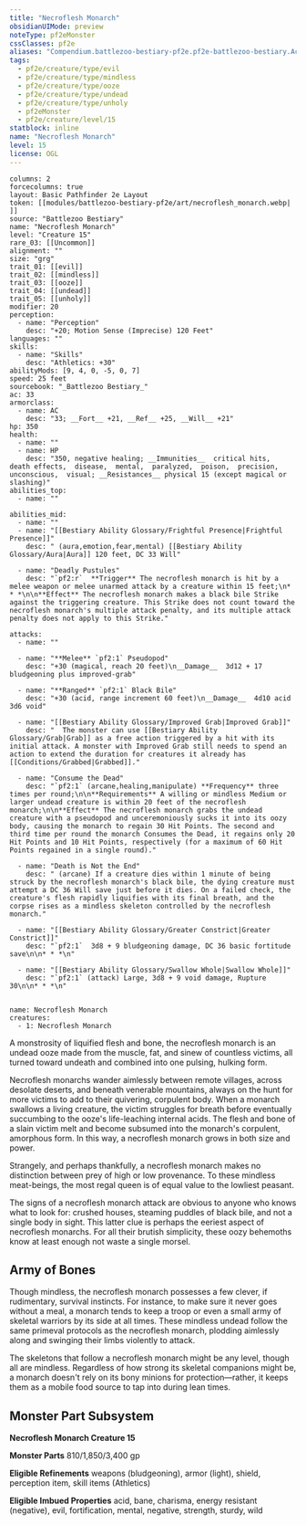 ```yaml
---
title: "Necroflesh Monarch"
obsidianUIMode: preview
noteType: pf2eMonster
cssClasses: pf2e
aliases: "Compendium.battlezoo-bestiary-pf2e.pf2e-battlezoo-bestiary.Actor.10GotkPits5gR57i" 
tags:
  - pf2e/creature/type/evil
  - pf2e/creature/type/mindless
  - pf2e/creature/type/ooze
  - pf2e/creature/type/undead
  - pf2e/creature/type/unholy
  - pf2eMonster
  - pf2e/creature/level/15
statblock: inline
name: "Necroflesh Monarch"
level: 15
license: OGL
---
```


```statblock
columns: 2
forcecolumns: true
layout: Basic Pathfinder 2e Layout
token: [[modules/battlezoo-bestiary-pf2e/art/necroflesh_monarch.webp| ]]
source: "Battlezoo Bestiary"
name: "Necroflesh Monarch"
level: "Creature 15"
rare_03: [[Uncommon]]
alignment: ""
size: "grg"
trait_01: [[evil]]
trait_02: [[mindless]]
trait_03: [[ooze]]
trait_04: [[undead]]
trait_05: [[unholy]]
modifier: 20
perception:
  - name: "Perception"
    desc: "+20; Motion Sense (Imprecise) 120 Feet"
languages: ""
skills:
  - name: "Skills"
    desc: "Athletics: +30"
abilityMods: [9, 4, 0, -5, 0, 7]
speed: 25 feet
sourcebook: "_Battlezoo Bestiary_"
ac: 33
armorclass:
  - name: AC
    desc: "33; __Fort__ +21, __Ref__ +25, __Will__ +21"
hp: 350
health:
  - name: ""
  - name: HP
    desc: "350, negative healing; __Immunities__  critical hits,  death effects,  disease,  mental,  paralyzed,  poison,  precision,  unconscious,  visual; __Resistances__ physical 15 (except magical or slashing)"
abilities_top:
  - name: ""

abilities_mid:
  - name: ""
  - name: "[[Bestiary Ability Glossary/Frightful Presence|Frightful Presence]]"
    desc: " (aura,emotion,fear,mental) [[Bestiary Ability Glossary/Aura|Aura]] 120 feet, DC 33 Will"

  - name: "Deadly Pustules"
    desc: "`pf2:r`  **Trigger** The necroflesh monarch is hit by a melee weapon or melee unarmed attack by a creature within 15 feet;\n* * *\n\n**Effect** The necroflesh monarch makes a black bile Strike against the triggering creature. This Strike does not count toward the necroflesh monarch's multiple attack penalty, and its multiple attack penalty does not apply to this Strike."

attacks:
  - name: ""

  - name: "**Melee** `pf2:1` Pseudopod"
    desc: "+30 (magical, reach 20 feet)\n__Damage__  3d12 + 17 bludgeoning plus improved-grab"

  - name: "**Ranged** `pf2:1` Black Bile"
    desc: "+30 (acid, range increment 60 feet)\n__Damage__  4d10 acid 3d6 void"

  - name: "[[Bestiary Ability Glossary/Improved Grab|Improved Grab]]"
    desc: "  The monster can use [[Bestiary Ability Glossary/Grab|Grab]] as a free action triggered by a hit with its initial attack. A monster with Improved Grab still needs to spend an action to extend the duration for creatures it already has [[Conditions/Grabbed|Grabbed]]."

  - name: "Consume the Dead"
    desc: "`pf2:1` (arcane,healing,manipulate) **Frequency** three times per round;\n\n**Requirements** A willing or mindless Medium or larger undead creature is within 20 feet of the necroflesh monarch;\n\n**Effect** The necroflesh monarch grabs the undead creature with a pseudopod and unceremoniously sucks it into its oozy body, causing the monarch to regain 30 Hit Points. The second and third time per round the monarch Consumes the Dead, it regains only 20 Hit Points and 10 Hit Points, respectively (for a maximum of 60 Hit Points regained in a single round)."

  - name: "Death is Not the End"
    desc: " (arcane) If a creature dies within 1 minute of being struck by the necroflesh monarch's black bile, the dying creature must attempt a DC 36 Will save just before it dies. On a failed check, the creature's flesh rapidly liquifies with its final breath, and the corpse rises as a mindless skeleton controlled by the necroflesh monarch."

  - name: "[[Bestiary Ability Glossary/Greater Constrict|Greater Constrict]]"
    desc: "`pf2:1`  3d8 + 9 bludgeoning damage, DC 36 basic fortitude save\n\n* * *\n"

  - name: "[[Bestiary Ability Glossary/Swallow Whole|Swallow Whole]]"
    desc: "`pf2:1` (attack) Large, 3d8 + 9 void damage, Rupture 30\n\n* * *\n"
 
```

```encounter-table
name: Necroflesh Monarch
creatures:
  - 1: Necroflesh Monarch
```



A monstrosity of liquified flesh and bone, the necroflesh monarch is an undead ooze made from the muscle, fat, and sinew of countless victims, all turned toward undeath and combined into one pulsing, hulking form.

Necroflesh monarchs wander aimlessly between remote villages, across desolate deserts, and beneath venerable mountains, always on the hunt for more victims to add to their quivering, corpulent body. When a monarch swallows a living creature, the victim struggles for breath before eventually succumbing to the ooze's life-leaching internal acids. The flesh and bone of a slain victim melt and become subsumed into the monarch's corpulent, amorphous form. In this way, a necroflesh monarch grows in both size and power.

Strangely, and perhaps thankfully, a necroflesh monarch makes no distinction between prey of high or low provenance. To these mindless meat-beings, the most regal queen is of equal value to the lowliest peasant.

The signs of a necroflesh monarch attack are obvious to anyone who knows what to look for: crushed houses, steaming puddles of black bile, and not a single body in sight. This latter clue is perhaps the eeriest aspect of necroflesh monarchs. For all their brutish simplicity, these oozy behemoths know at least enough not waste a single morsel.

## Army of Bones

Though mindless, the necroflesh monarch possesses a few clever, if rudimentary, survival instincts. For instance, to make sure it never goes without a meal, a monarch tends to keep a troop or even a small army of skeletal warriors by its side at all times. These mindless undead follow the same primeval protocols as the necroflesh monarch, plodding aimlessly along and swinging their limbs violently to attack.

The skeletons that follow a necroflesh monarch might be any level, though all are mindless. Regardless of how strong its skeletal companions might be, a monarch doesn't rely on its bony minions for protection—rather, it keeps them as a mobile food source to tap into during lean times.

## Monster Part Subsystem

**Necroflesh Monarch Creature 15**

**Monster Parts** 810/1,850/3,400 gp

**Eligible Refinements** weapons (bludgeoning), armor (light), shield, perception item, skill items (Athletics)

**Eligible Imbued Properties** acid, bane, charisma, energy resistant (negative), evil, fortification, mental, negative, strength, sturdy, wild
